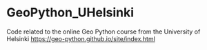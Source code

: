 # GeoPython_UHelsinki
Code related to the online Geo Python course from the University of Helsinki
https://geo-python.github.io/site/index.html
